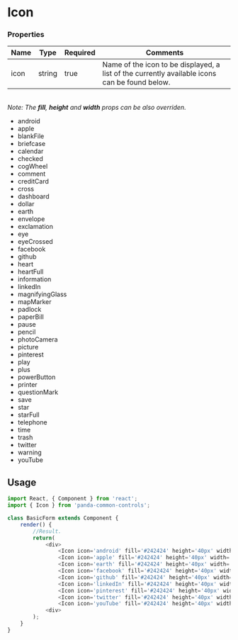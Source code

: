 # Icon

### Properties

| Name  | Type   | Required | Comments |
| ------|--------|----------|----------|
| icon  | string | true     | Name of the icon to be displayed, a list of the currently available icons can be found below. |

<br/>_Note: The **fill**, **height** and **width** props can be also overriden._

- android
- apple
- blankFile
- briefcase
- calendar
- checked
- cogWheel
- comment
- creditCard
- cross
- dashboard
- dollar
- earth
- envelope
- exclamation
- eye
- eyeCrossed
- facebook
- github
- heart
- heartFull
- information
- linkedIn
- magnifyingGlass
- mapMarker
- padlock
- paperBill
- pause
- pencil
- photoCamera
- picture
- pinterest
- play
- plus
- powerButton
- printer
- questionMark
- save
- star
- starFull
- telephone
- time
- trash
- twitter
- warning
- youTube

## Usage

```javascript
import React, { Component } from 'react';
import { Icon } from 'panda-common-controls';

class BasicForm extends Component {
    render() {
        //Result.
        return(
            <div>
                <Icon icon='android' fill='#242424' height='40px' width='40px'/>
                <Icon icon='apple' fill='#242424' height='40px' width='40px'/>
                <Icon icon='earth' fill='#242424' height='40px' width='40px'/>px'/>
                <Icon icon='facebook' fill='#242424' height='40px' width='40px'/>
                <Icon icon='github' fill='#242424' height='40px' width='40px'/>
                <Icon icon='linkedIn' fill='#242424' height='40px' width='40px'/>
                <Icon icon='pinterest' fill='#242424' height='40px' width='40px'/>
                <Icon icon='twitter' fill='#242424' height='40px' width='40px'/>
                <Icon icon='youTube' fill='#242424' height='40px' width='40px'/>
            <div>
        );
    }
}
```
